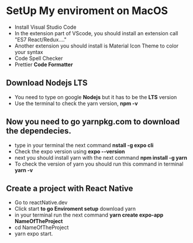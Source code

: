 # SetUp My enviroment on MacOS
- Install Visual Studio Code
- In the extension part of VScode, you should install an extension call "ES7 React/Redux...."
- Another extension you should install is Material Icon Theme to color your syntax
- Code Spell Checker
- Prettier **Code Formatter**

## Download **Nodejs LTS**
- You need to type on google **Nodejs** but it has to be the **LTS** version
- Use the terminal to check the yarn version, **npm -v**
  
## Now you need to go yarnpkg.com to download the dependecies.
- type in your terminal the next command **nstall -g expo cli**
- Check the expo version using **expo --version**
- next you should install yarn with the next command **npm install -g yarn**
- To check the version of yarn you should run this command in terminal **yarn -v**

## Create a project with React Native 
- Go to reactNative.dev
- Click start **to go Enviroment setup** download yarn
- in your terminal run the next command **yarn create expo-app NameOfTheProject**
- cd NameOfTheProject
- yarn expo start.
